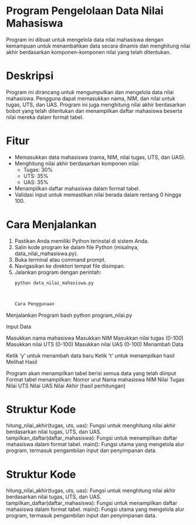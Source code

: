 # Program Pengelolaan Data Nilai Mahasiswa
Program ini dibuat untuk mengelola data nilai mahasiswa dengan kemampuan untuk menambahkan data secara dinamis dan menghitung nilai akhir berdasarkan komponen-komponen nilai yang telah ditentukan.



# Deskripsi
Program ini dirancang untuk mengumpulkan dan mengelola data nilai mahasiswa. Pengguna dapat memasukkan nama, NIM, dan nilai untuk tugas, UTS, dan UAS. Program ini juga menghitung nilai akhir berdasarkan bobot yang telah ditentukan dan menampilkan daftar mahasiswa beserta nilai mereka dalam format tabel.



# Fitur
- Memasukkan data mahasiswa (nama, NIM, nilai tugas, UTS, dan UAS).
- Menghitung nilai akhir berdasarkan komponen nilai:
  - Tugas: 30%
  - UTS: 35%
  - UAS: 35%
- Menampilkan daftar mahasiswa dalam format tabel.
- Validasi input untuk memastikan nilai berada dalam rentang 0 hingga 100.



# Cara Menjalankan
1. Pastikan Anda memiliki Python terinstal di sistem Anda.
2. Salin kode program ke dalam file Python (misalnya, data_nilai_mahasiswa.py).
3. Buka terminal atau command prompt.
4. Navigasikan ke direktori tempat file disimpan.
5. Jalankan program dengan perintah:
   ```bash
   python data_nilai_mahasiswa.py



   Cara Penggunaan
Menjalankan Program bash python program_nilai.py

Input Data

Masukkan nama mahasiswa
Masukkan NIM
Masukkan nilai tugas (0-100)
Masukkan nilai UTS (0-100)
Masukkan nilai UAS (0-100)
Menambah Data

Ketik 'y' untuk menambah data baru
Ketik 't' untuk menampilkan hasil
Melihat Hasil

Program akan menampilkan tabel berisi semua data yang telah diinput
Format tabel menampilkan:
Nomor urut
Nama mahasiswa
NIM
Nilai Tugas
Nilai UTS
Nilai UAS
Nilai Akhir (hasil perhitungan)



# Struktur Kode
hitung_nilai_akhir(tugas, uts, uas): Fungsi untuk menghitung nilai akhir berdasarkan nilai tugas, UTS, dan UAS.
tampilkan_daftar(daftar_mahasiswa): Fungsi untuk menampilkan daftar mahasiswa dalam format tabel.
main(): Fungsi utama yang mengelola alur program, termasuk pengambilan input dan penyimpanan data.



# Struktur Kode
hitung_nilai_akhir(tugas, uts, uas): Fungsi untuk menghitung nilai akhir berdasarkan nilai tugas, UTS, dan UAS.
tampilkan_daftar(daftar_mahasiswa): Fungsi untuk menampilkan daftar mahasiswa dalam format tabel.
main(): Fungsi utama yang mengelola alur program, termasuk pengambilan input dan penyimpanan data.
